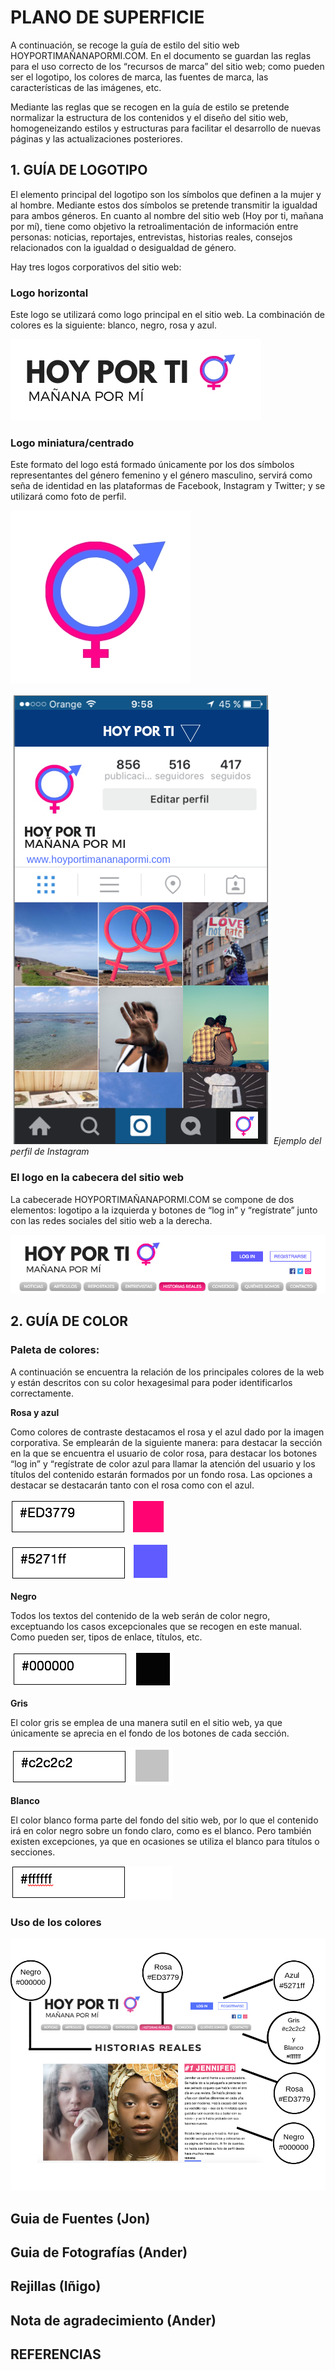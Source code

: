 # PLANO DE SUPERFICIE

A continuación, se recoge la guía de estilo del sitio web HOYPORTIMAÑANAPORMI.COM. En el documento se guardan las reglas para el uso correcto de los “recursos de marca” del sitio web; como pueden ser el logotipo, los colores de marca, las fuentes de marca, las características de las imágenes, etc.
 
Mediante las reglas que se recogen en la guía de estilo se pretende normalizar la estructura de los contenidos y el diseño del sitio web, homogeneizando estilos y estructuras para facilitar el desarrollo de nuevas páginas y las actualizaciones posteriores.


## 1. GUÍA DE LOGOTIPO
El elemento principal del logotipo son los símbolos que definen a la mujer y al hombre. Mediante estos dos símbolos se pretende transmitir la igualdad para ambos géneros. En cuanto al nombre del sitio web (Hoy por ti, mañana por mí), tiene como objetivo la retroalimentación de información entre personas: noticias, reportajes, entrevistas, historias reales, consejos relacionados con la igualdad o desigualdad de género.
 
Hay tres logos corporativos del sitio web:
 
### Logo horizontal
Este logo se utilizará como logo principal en el sitio web. La combinación de colores es la siguiente: blanco, negro, rosa y azul.

![horizontal](/5-superficie/horizontal.png)

### Logo miniatura/centrado
Este formato del logo está formado únicamente por los dos símbolos representantes del género femenino y el género masculino, servirá como seña de identidad en las plataformas de Facebook, Instagram y Twitter; y se utilizará como foto de perfil.

![miniatura](/5-superficie/miniatura.png)

![insta](/5-superficie/insta.png)
*Ejemplo del perfil de Instagram*

### El logo en la cabecera del sitio web 
La cabecerade HOYPORTIMAÑANAPORMI.COM se compone de dos elementos: logotipo a la izquierda y botones de “log in” y “regístrate” junto con las redes sociales del sitio web a la derecha.

![cabecera](/5-superficie/cabecera.png)


## 2. GUÍA DE COLOR
### Paleta de colores:
A continuación se encuentra la relación de los principales colores de la web y están descritos con su color hexagesimal para poder identificarlos correctamente.

**Rosa y azul**

Como colores de contraste destacamos el rosa y el azul dado por la imagen corporativa. Se emplearán de la siguiente manera: para destacar la sección en la que se encuentra el usuario de color rosa, para destacar los botones “log in” y “regístrate de color azul para llamar la atención del usuario y los títulos del contenido estarán formados por un fondo rosa. Las opciones a destacar se destacarán tanto con el rosa como con el azul.  

![rosa](/5-superficie/rosa.png)

![azul](/5-superficie/azul.png)

**Negro**

Todos los textos del contenido de la web serán de color negro, exceptuando los casos excepcionales que se recogen en este manual. Como pueden ser, tipos de enlace, títulos, etc.

![negro](/5-superficie/negro.png)

**Gris**

El color gris se emplea de una manera sutil en el sitio web, ya que únicamente se aprecia en el fondo de los botones de cada sección.

![gris](/5-superficie/gris.png)

**Blanco**

El color blanco forma parte del fondo del sitio web, por lo que el contenido irá en color negro sobre un fondo claro, como es el blanco. Pero también existen excepciones, ya que en ocasiones se utiliza el blanco para títulos o secciones.

![blanco](/5-superficie/blanco.png)
 
### Uso de los colores

![webcolor](/5-superficie/webcolor.png)


## Guia de Fuentes (Jon)

## Guia de Fotografías (Ander)

## Rejillas (Iñigo)

## Nota de agradecimiento (Ander) 

## REFERENCIAS

